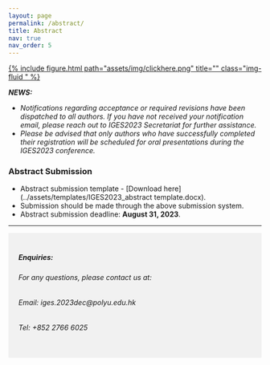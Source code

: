 ```yaml
---
layout: page
permalink: /abstract/
title: Abstract
nav: true
nav_order: 5
---
```


<div class="row justify-content-sm-left">
    <div class="col-sm-3 align-self-center">
        <a href="https://iges2023.szdisinfo.com/paper/abstract/create/249.html">
        {% include figure.html path="assets/img/clickhere.png" title="" class="img-fluid " %}
        </a>
    </div>
</div>

***NEWS:*** 
* *Notifications regarding acceptance or required revisions have been dispatched to all authors. If you have not received your notification email, please reach out to  IGES2023 Secretariat for further assistance.* <br/>
* *Please be advised that only authors who have successfully completed their registration will be scheduled for oral presentations during the IGES2023 conference.*


### Abstract Submission

* Abstract submission template - [Download here](../assets/templates/IGES2023_abstract template.docx).
* Submission should be made through the above submission system.
* Abstract submission deadline: **August 31, 2023**.



----
<div style="background-color:rgba(0, 0, 0, 0.0470588);padding:40px 0; vertical-align: ; padding:20px 20px;">
<h5>Enquiries:</h5>
<h6>For any questions, please contact us at: </h6>
<h6>Email: iges.2023dec@polyu.edu.hk</h6>
<h6>Tel: +852 2766 6025</h6>
</div>
